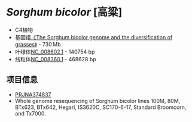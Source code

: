 # *Sorghum bicolor* [高粱]
+ C4植物
+ 基因组[《The Sorghum bicolor genome and the diversification of grasses》](https://www.nature.com/articles/nature07723) - 730 Mb
+ 叶绿体[NC_008602.1](https://www.ncbi.nlm.nih.gov/nuccore/NC_008602.1) - 140754 bp
+ 线粒体[NC_008360.1](https://www.ncbi.nlm.nih.gov/nuccore/NC_008360.1) - 468628 bp

## 项目信息
+ [PRJNA374837](https://www.ebi.ac.uk/ena/data/view/PRJNA374837)
+ Whole genome resequencing of Sorghum bicolor lines 100M, 80M, BTx623, BTx642, Hegari, IS3620C, SC170-6-17, Standard Broomcorn, and Tx7000.

